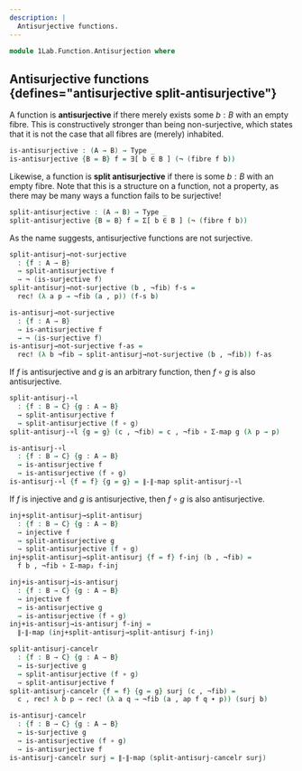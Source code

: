 ```yaml
---
description: |
  Antisurjective functions.
---
```

<!--
```agda
open import 1Lab.Function.Surjection
open import 1Lab.Function.Embedding
open import 1Lab.HLevel.Universe
open import 1Lab.HIT.Truncation
open import 1Lab.HLevel.Closure
open import 1Lab.Type.Sigma
open import 1Lab.Inductive
open import 1Lab.HLevel
open import 1Lab.Equiv
open import 1Lab.Path
open import 1Lab.Type

open import Meta.Idiom
open import Meta.Bind
```
-->
```agda
module 1Lab.Function.Antisurjection where
```

<!--
```
private variable
  ℓ ℓ₁ : Level
  A B C : Type ℓ
  w x : A
```
-->

## Antisurjective functions {defines="antisurjective split-antisurjective"}

A function is **antisurjective** if there merely exists some $b : B$
with an empty fibre. This is constructively stronger than being
non-surjective, which states that it is not the case that all fibres
are (merely) inhabited.

```agda
is-antisurjective : (A → B) → Type _
is-antisurjective {B = B} f = ∃[ b ∈ B ] (¬ (fibre f b))
```

Likewise, a function is **split antisurjective** if there is some
$b : B$ with an empty fibre. Note that this is a structure on a function,
not a property, as there may be many ways a function fails to be surjective!

```agda
split-antisurjective : (A → B) → Type _
split-antisurjective {B = B} f = Σ[ b ∈ B ] (¬ (fibre f b))
```

As the name suggests, antisurjective functions are not surjective.

```agda
split-antisurj→not-surjective
  : {f : A → B}
  → split-antisurjective f
  → ¬ (is-surjective f)
split-antisurj→not-surjective (b , ¬fib) f-s =
  rec! (λ a p → ¬fib (a , p)) (f-s b)

is-antisurj→not-surjective
  : {f : A → B}
  → is-antisurjective f
  → ¬ (is-surjective f)
is-antisurj→not-surjective f-as =
  rec! (λ b ¬fib → split-antisurj→not-surjective (b , ¬fib)) f-as
```

<!--
```agda
is-antisurj→not-equiv
  : {f : A → B}
  → is-antisurjective f
  → ¬ (is-equiv f)
is-antisurj→not-equiv f-as f-eqv =
  is-antisurj→not-surjective f-as (λ b → inc (f-eqv .is-eqv b .centre))

split-antisurj→not-equiv
  : {f : A → B}
  → split-antisurjective f
  → ¬ (is-equiv f)
split-antisurj→not-equiv f-as = is-antisurj→not-equiv (inc f-as)
```
-->

If $f$ is antisurjective and $g$ is an arbitrary function, then $f \circ g$
is also antisurjective.

```agda
split-antisurj-∘l
  : {f : B → C} {g : A → B}
  → split-antisurjective f
  → split-antisurjective (f ∘ g)
split-antisurj-∘l {g = g} (c , ¬fib) = c , ¬fib ∘ Σ-map g (λ p → p)

is-antisurj-∘l
  : {f : B → C} {g : A → B}
  → is-antisurjective f
  → is-antisurjective (f ∘ g)
is-antisurj-∘l {f = f} {g = g} = ∥-∥-map split-antisurj-∘l
```

If $f$ is injective and $g$ is antisurjective, then $f \circ g$ is
also antisurjective.

```agda
inj+split-antisurj→split-antisurj
  : {f : B → C} {g : A → B}
  → injective f
  → split-antisurjective g
  → split-antisurjective (f ∘ g)
inj+split-antisurj→split-antisurj {f = f} f-inj (b , ¬fib) =
  f b , ¬fib ∘ Σ-map₂ f-inj

inj+is-antisurj→is-antisurj
  : {f : B → C} {g : A → B}
  → injective f
  → is-antisurjective g
  → is-antisurjective (f ∘ g)
inj+is-antisurj→is-antisurj f-inj =
  ∥-∥-map (inj+split-antisurj→split-antisurj f-inj)
```

```agda
split-antisurj-cancelr
  : {f : B → C} {g : A → B}
  → is-surjective g
  → split-antisurjective (f ∘ g)
  → split-antisurjective f
split-antisurj-cancelr {f = f} {g = g} surj (c , ¬fib) =
  c , rec! λ b p → rec! (λ a q → ¬fib (a , ap f q ∙ p)) (surj b)

is-antisurj-cancelr
  : {f : B → C} {g : A → B}
  → is-surjective g
  → is-antisurjective (f ∘ g)
  → is-antisurjective f
is-antisurj-cancelr surj = ∥-∥-map (split-antisurj-cancelr surj) 
```
